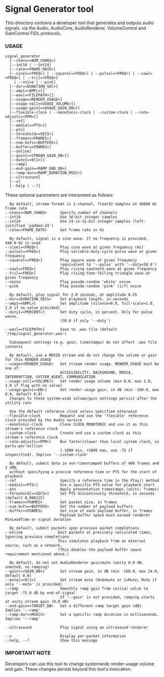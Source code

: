 # Signal Generator tool

This directory contains a developer tool that generates and outputs audio signals, via the Audio,
AudioCore, AudioRenderer, VolumeControl and GainControl FIDL protocols.

### USAGE

    signal_generator
      [--chans=<NUM_CHANS>]
      [--int16 | --int24]
      [--rate=<FRAME_RATE>]
      [--sine[=<FREQ>] | --square[=<FREQ>] | --pulse[=<FREQ>] | --saw[=<FREQ>] | --tri[=<FREQ>]
        | --noise | --pink]
      [--dur=<DURATION_SEC>]
      [--amp[=<AMPL>]]
      [--wav[=<FILEPATH>]]
      [--usage=<RENDER_USAGE>]
      [--usage-vol[=<USAGE_VOLUME>]]
      [--usage-gain[=<USAGE_GAIN_DB>]]
      [--flexible-clock | --monotonic-clock | --custom-clock | --rate-adjust[=<PPM>]]
      [--ref]
      [--media[=<PTS>]]
      [--pts]
      [--threshold=<SECS>]
      [--frames=<FRAMES>]
      [--num-bufs=<BUFFERS>]
      [--buffer=<FRAMES>]
      [--online]
      [--gain[=<STREAM_GAIN_DB>]]
      [--mute[=<0|1>]]
      [--ramp]
      [--end-gain=<RAMP_END_DB>]
      [--ramp-dur=<RAMP_DURATION_MSEC>]
      [--ultrasound]
      [--v]
      [--help | --?]

These optional parameters are interpreted as follows:

      By default, stream format is 2-channel, float32 samples at 48000 Hz frame rate
    --chans=<NUM_CHANS>      Specify number of channels
    --int16                  Use 16-bit integer samples
    --int24                  Use 24-in-32-bit integer samples (left-justified 'padded-24')
    --rate=<FRAME_RATE>      Set frame rate in Hz

      By default, signal is a sine wave. If no frequency is provided, 440.0 Hz is used
    --sine[=<FREQ>]          Play sine wave at given frequency (Hz)
    --pulse[=<FREQ>]         Play variable-duty-cycle pulse wave at given frequency
    --square[=<FREQ>]        Play square wave at given frequency
                             (equivalent to '--pulse' with '--duty=50.0')
    --saw[=<FREQ>]           Play rising sawtooth wave at given frequency
    --tri[=<FREQ>]           Play rising-then-falling triangle wave at given frequency
    --noise                  Play pseudo-random 'white' noise
    --pink                   Play pseudo-random 'pink' (1/f) noise

      By default, play signal for 2.0 seconds, at amplitude 0.25
    --dur=<DURATION_SECS>    Set playback length, in seconds
    --amp[=<AMPL>]           Set amplitude (silence=0.0, full-scale=1.0, 1.0 if no value provided)
    --duty[=<PERCENT>]       Set duty cycle, in percent. Only for pulse waves.
                             (50.0 if only '--duty')

    --wav[=<FILEPATH>]       Save to .wav file (default '/tmp/signal_generator.wav')

      Subsequent settings (e.g. gain, timestamps) do not affect .wav file contents

      By default, use a MEDIA stream and do not change the volume or gain for this RENDER_USAGE
    --usage=<RENDER_USAGE>   Set stream render usage. RENDER_USAGE must be one of:
                             ACCESSIBILITY, BACKGROUND, MEDIA, INTERRUPTION, SYSTEM_AGENT, COMMUNICATION
    --usage-vol[=<VOLUME>]   Set render usage volume (min 0.0, max 1.0, 1.0 if flag with no value)
    --usage-gain[=<DB>]      Set render usage gain, in dB (min -160.0, max 0.0, default 0.0)
      Changes to these system-wide volume/gain settings persist after the utility runs

      Use the default reference clock unless specified otherwise
    --flexible-clock         Request and use the 'flexible' reference clock provided by the Audio service
    --monotonic-clock        Clone CLOCK_MONOTONIC and use it as this stream's reference clock
    --custom-clock           Create and use a custom clock as this stream's reference clock
    --rate-adjust[=<PPM>]    Run faster/slower than local system clock, in parts-per-million
                             (-1000 min, +1000 max, use -75 if unspecified). Implies '--custom-clock'

      By default, submit data in non-timestamped buffers of 480 frames and 1 VMO,
      without specifying a precise reference time or PTS for the start of playback
    --ref                    Specify a reference time in the Play() method
    --media[=<PTS>]          Use a specifie PTS value for playback start
    --pts                    Apply presentation timestamps (units: frames)
    --threshold[=<SECS>]     Set PTS discontinuity threshold, in seconds (default 0.000125)
    --frames=<FRAMES>        Set packet size, in frames
    --num-bufs=<BUFFERS>     Set the number of payload buffers
    --buffer=<FRAMES>        Set size of each payload buffer, in frames
                             Payload buffer space must exceed renderer MinLeadTime or signal duration

      By default, submit packets upon previous packet completions
    --online                Emit packets at precisely calculated times, ignoring previous completions.
                            This simulates playback from an external source, such as a network.
                            (This doubles the payload buffer space requirement mentioned above.)

      By default, do not set AudioRenderer gain/mute (unity 0.0 dB, unmuted, no ramping)
    --gain[=<GAIN_DB>]       Set stream gain, in dB (min -160.0, max 24.0, default 0.0)
    --mute[=<0|1>]           Set stream mute (0=Unmute or 1=Mute; Mute if only '--mute' is provided)
    --ramp                   Smoothly ramp gain from initial value to target -75.0 dB by end-of-signal
                             If '--gain' is not provided, ramping starts at unity stream gain (0.0 dB)
    --end-gain=<TARGET_DB>   Set a different ramp target gain (dB). Implies '--ramp'
    --ramp-dur=<MSECS>       Set a specific ramp duration in milliseconds. Implies '--ramp'

    --ultrasound             Play signal using an ultrasound renderer

    --v                      Display per-packet information
    --help, --?              Show this message

### IMPORTANT NOTE

Developers can use this tool to change systemwide render-usage volume and gain. These changes
persist beyond this tool's invocation.
